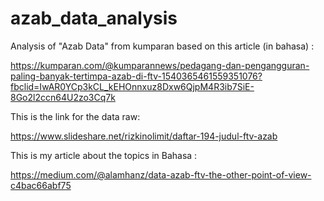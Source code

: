 # azab_data_analysis
Analysis of "Azab Data" from kumparan based on this article (in bahasa) :

https://kumparan.com/@kumparannews/pedagang-dan-pengangguran-paling-banyak-tertimpa-azab-di-ftv-1540365461559351076?fbclid=IwAR0YCp3kCL_kEHOnnxuz8Dxw6QjpM4R3ib7SiE-8Go2l2ccn64U2zo3Cq7k

This is the link for the data raw:

https://www.slideshare.net/rizkinolimit/daftar-194-judul-ftv-azab

This is my article about the topics in Bahasa :

https://medium.com/@alamhanz/data-azab-ftv-the-other-point-of-view-c4bac66abf75
